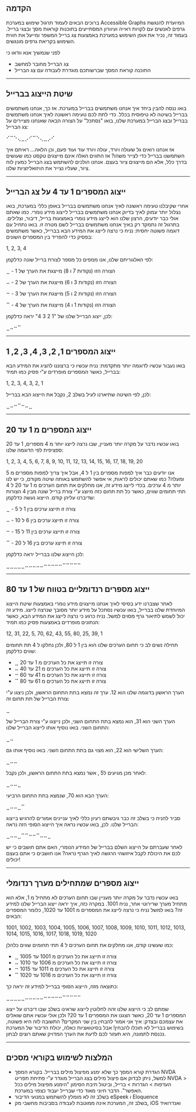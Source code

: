 ## הקדמה
ברוכים הבאים לעמוד תרגול שימוש במערכת Accessible Graphs המיועדת להנגשת גרפים לאנשים עם לקויות ראייה ועיוורון המסתייעים בתוכנות קוראות מסך ובצגי ברייל.
בעמוד זה, נכיר את אופן השימוש במערכת באמצעות צג ברייל המשפר ומייעל את חווית השימוש בקריאת גרפים מונגשים.

לפני שנמשיך אנא וודאו כי
* צג הברייל מחובר למחשב 
* התוכנה קוראת המסך שברשותכם מוגדרת לעבודה עם צג הברייל

---

## שיטת הייצוג בברייל 
בואו ננסה להבין ביחד איך אנחנו משתמשים בברייל במערכת.
אז כך, אנחנו משתמשים בברייל בשיטה לא טיפוסית בכלל. כדי לתת לכם טעימה ראשונה לאיך אנחנו משתמשים בברייל ובצג הברייל במערכת שלנו, בואו "נסתכל" על הצורה הבאה שאנחנו מציירים על צג הברייל:

⠊⠉⠑⢄⣀⡠⠊⠉⠑⢄⣀⡠⠊

אז אנחנו רואים גל שעולה ויורד, עולה ויורד עוד ועוד פעם, וכן הלאה… ראיתם איך השתמשנו בברייל כדי לצייר משהו? אז התווים האלה אינם מייצגים טקסט כמו שעושים בדרך כלל, אלא הם מייצגים ציור בעצם. אנחנו הולכים להשתמש בצג הברייל כמעין לוח ציור, שעליו נצייר את הויזואליזציות שלנו.

---

## ייצוג המספרים 1 עד 4 על צג הברייל
אחרי שקיבלנו טעימה ראשונה לאיך אנחנו משתמשים בברייל באופן כללי במערכת, בואו נצלול יותר עמוק לאיך בדיוק אנחנו משתמשים בברייל לייצוג מידע נומרי.
כמו שאתם אולי כבר יודעים, הרצון שלנו הוא לייצג מידע נומרי באמצעות ברייל, דיבור, וצלילים.
בתרגול זה נתמקד רק באיך אנחנו משתמשים בברייל לשם מטרה זו.
בואו נתחיל עם דוגמה פשוטה יחסית: נניח כי נרצה לייצג את המידע הבא בברייל, כאשר משתמשים בפסיק כדי להפריד בין המספרים השונים:

1, 2, 3, 4

לפי האלגוריתם שלנו, אנו ממפים כל מספר לצורת ברייל שונה כדלקמן: 

⣀ - הצורה הזו (נקודות 7 ו 8) מייצגת את הערך של 1

⠤ - הצורה הזו (נקודות 3 ו 6) מייצגת את הערך של 2

⠒ - הצורה הזו (נקודות 2 ו 5) מייצגת את הערך של 3

⠉ - הצורה הזו (נקודות 1 ו 4) מייצגת את הערך של 4

לכן, ייצוג הברייל שלנו של "1 2 3 4" יראה כדלקמן:

⣀⠤⠒⠉


---

## ייצוג המספרים 1, 2, 3, 4, 3, 2, 1
בואו נעבור עכשיו לדוגמה יותר מתקדמת: נניח עכשיו כי ברצוננו להציג את המידע הבא בברייל, כאשר המספרים מופרדים ע"י פסיק כמו תמיד:

1, 2, 3, 4, 3, 2, 1

לכן, לפי השיטה שתיארנו לעיל בשלב 2, נקבל את הייצוג הבא בברייל:

⣀⠤⠒⠉⠒⠤⣀


---

## ייצוג המספרים מ 1 עד 20
בואו עכשיו נדבר על מקרה יותר מעניין, שבו נרצה לייצג יותר מ 4 מספרים, 1 עד 20 ספציפית לפי הדוגמה שלנו:

1, 2, 3, 4, 5, 6, 7, 8, 9, 10, 11, 12, 13, 14, 15, 16, 17, 18, 19, 20

אנו יודעים כבר איך למפות מספרים בין 1 ל 4, אבל איך צריך למפות מספרים מ 5 ומעלה? כמו שאתם יכולים לראות, אי אפשר להשתמש באותה שיטה מקודם, כי יש לנו יותר מ 4 ערכים.
בכדי לייצג מידע זה, אנו מחלקים את תחום הערכים מ 1 עד 20 ל 4 תתי תחומים שווים, כאשר כל תת תחום כזה מיוצג ע"י צורת ברייל שונה מבין 4 הצורות שדיברנו עליהן קודם. הייצוג נעשה כדלקמן:

⣀ - צורה זו תייצג ערכים בין 1 ל 5

⠤ - צורה זו תייצג ערכים בין 6 ל 10

⠒ - צורה זו תייצג ערכים בין 11 ל 15

⠉ - צורה זו תייצג ערכים בין 16 ל 20

לכן הייצוג שלנו בברייל יראה כדלקמן:

⣀⣀⣀⣀⣀⠤⠤⠤⠤⠤⠒⠒⠒⠒⠒⠉⠉⠉⠉⠉


---

## ייצוג מספרים רנדומליים בטווח של 1 עד 80
לאחר שצברנו ידע בסיסי לאיך אנחנו מייצגים מידע נומרי באמצעות שיטת הייצוג המיוחדת שלנו בברייל, בואו עכשיו נסתכל על מידע יותר מסובך שנרצה לייצג. מידע זה יכול לשמש לתיאור גרף מסוים למשל. 
נניח כרגע כי נרצה לייצג את המידע הבא, כאשר הנתונים מופרדים באמצעות פסיק כמו תמיד:

12, 31, 22, 5, 70, 62, 43, 55, 80, 25, 39, 1

תחילה נשים לב כי תחום הערכים שלנו הוא בין 1 ל 80, ולכן נחלקו ל 4 תת תחומים שווים כדלקמן:

* ⣀ צורה זו תייצג את כל הערכים מ 1 עד 20
* ⠤ צורה זו תייצג את כל הערכים מ 21 עד 40
* ⠒ צורה זו תייצג את כל הערכים מ 41 עד 60
* ⠉ צורה זו תייצג את כל הערכים מ 61 עד 80

הערך הראשון בדוגמה שלנו הוא 12. ערך זה נמצא בתת התחום הראשון, ולכן ניצגו ע"י צורת הברייל של תת תחום זה:

⣀

הערך השני הוא 31, הוא נמצא בתת התחום השני, ולכן נייצגו ע"י צורת הברייל של התחום השני. בואו נוסיף אותו לייצוג הברייל שלנו:

⣀⠤

הערך השלישי הוא 22, הוא מצוי גם בתת התחום השני. בואו נוסיף אותו גם:

⣀⠤⠤

לאחר מכן מגיעים ל5 , אשר נמצא בתת התחום הראשון, ולכן נקבל:

⣀⠤⠤⣀

הערך הבא הוא 70, שנמצא בתת התחום הרביעי:

⣀⠤⠤⣀⠉

סביר להניח כי בשלב זה כבר גיבשתם רעיון כללי לאיך עניינים אמורים להרגיש בייצוג הברייל שלנו. לכן, בואו עכשיו נראה איך הייצוג הסופי הזה נראה:

⣀⠤⠤⣀⠉⠉⠒⠒⠉⠤⠤⣀

לאחר שעברתם על הייצוג השלם בברייל של המידע הנומרי, האם אתם חושבים כי יש לכם את היכולת לקבל איזושהי הרגשה לאיך הגרף נראה? אנו חושבים כי אתם בעצם יכולים! 

---

## ייצוג מספרים שמתחילים מערך רנדומלי
בואו עכשיו נדבר על מקרה יותר מעניין שבו תחום הערכים לא מתחיל מ 1, אלא הוא מתחיל מערך שרירוטי אחר, נניח 1001. במקרה כזה, איך יראה ייצוג הברייל שלנו למידע זה? בואו למשל נניח כי נרצה לייצג את המספרים מ 1001 עד 1020, כלומר המספרים הבאים:

1001, 1002, 1003, 1004, 1005, 1006, 1007, 1008, 1009, 1010, 1011, 1012, 1013, 1014, 1015, 1016, 1017, 1018, 1019, 1020

כמו שעשינו קודם, אנו מחלקים את תחום הערכים ל 4 תתי תחומים שווים כלהלן:

* ⣀ צורה זו תייצג את כל הערכים מ 1001 עד 1005
* ⠤ צורה זו תייצג את כל הערכים מ 1006 עד 1010
* ⠒ צורה זו תייצג את כל הערכים מ 1011 עד 1015
* ⠉ צורה זו תייצג את כל הערכים מ 1016 עד 1020

כתוצאה מזה, הייצוג הסופי בברייל למידע זה יראה כך:

⣀⣀⣀⣀⣀⠤⠤⠤⠤⠤⠒⠒⠒⠒⠒⠉⠉⠉⠉⠉

שמתם לב כי הייצוג שלנו זהה לחלוטין לייצוג שראינו בשלב שבו דיברנו על ייצוג המספרים 1 עד 20, כאשר הצגנו את המספרים 1 עד 20? ולכן אולי עכשיו אתם שואלים את עצמכם ובצדק: איך אני אמור להבחין בין שני המקרים? התשובה לזה היא פשוטה, בשימוש בברייל לא תוכלו להבחין! אבל בסיטואציות כאלה, יכולת הדיבור של המערכת נכנסת לתמונה, היא תעזור לכם לדעת את הערך המדויק שאתם רוצים לבחון.

---

## המלצות לשימוש בקוראי מסכים
* הגדרת קורא המסך כך שלא ימנע מפיצול מילים בברייל. בקורא המסך NVDA למשל, ניתן לבדוק אם פיצול מילים בצג הברייל מוגדר ע"י פתיחת תפריט NVDA > העדפות > הגדרות > ברייל, וביטול תיבת הסימון "הימנע מפיצול מילים ככל האפשר". הדבר חיוני מאוד כדי שברייל יעבוד כצפוי במערכת.
* בשלב זה לא מומלץ להשתמש במנועי הדיבור eSpeek ו Eloquence 
* בשלב זה, המערכת אינה ממוטבת לעבודה בסביבות מחשבי מק, iOS ואנדרואיד 
